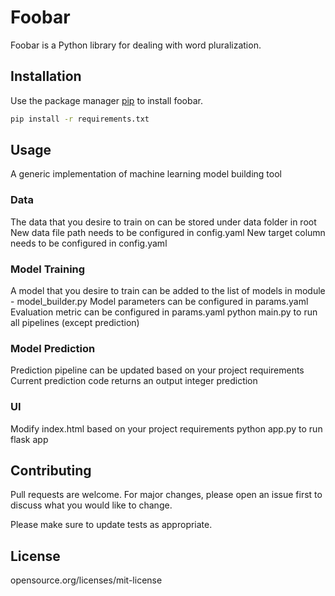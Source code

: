 # Foobar

Foobar is a Python library for dealing with word pluralization.

## Installation

Use the package manager [pip](https://pip.pypa.io/en/stable/) to install foobar.

```bash
pip install -r requirements.txt
```

## Usage
A generic implementation of machine learning model building tool

### Data
The data that you desire to train on can be stored under data folder in root
New data file path needs to be configured in config.yaml
New target column needs to be configured in config.yaml

### Model Training
A model that you desire to train can be added to the list of models in module - model_builder.py 
Model parameters can be configured in params.yaml
Evaluation metric can be configured in params.yaml
python main.py to run all pipelines (except prediction)

### Model Prediction
Prediction pipeline can be updated based on your project requirements
Current prediction code returns an output integer prediction

### UI
Modify index.html based on your project requirements
python app.py to run flask app

## Contributing

Pull requests are welcome. For major changes, please open an issue first
to discuss what you would like to change.

Please make sure to update tests as appropriate.

## License
opensource.org/licenses/mit-license